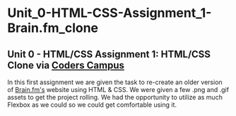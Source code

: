 # Unit_0-HTML-CSS-Assignment_1-Brain.fm_clone

## Unit 0 - HTML/CSS Assignment 1: HTML/CSS Clone via <a href="https://www.coderscampus.com/" target="_blank">Coders Campus</a>

In this first assignment we are given the task to re-create an older version of <a target="_blank" rel="Brain.fm" href="https://www.brain.fm//">Brain.fm's</a> website using HTML & CSS. We were given a few .png and .gif assets to get the project rolling. We had the opportunity to utilize as much Flexbox as we could so we could get comfortable using it.
